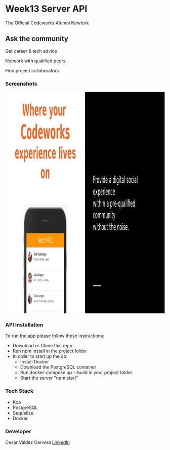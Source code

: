 # Week13 Server API

The Official Codeworks Alumni Newtork

## Ask the community
Get career & tech advice

Network with qualified peers

Find project collaborators

### Screenshots

<img src='./screenshots/Week13-screenshot.jpg' alt='week13' width="1400" height="700">


### API Installation
To run the app please follow these instructions:

* Download or Clone this repo
* Run npm install in the project folder
* In order to start up the db: 
   * Install Docker
   * Download the PostgreSQL container
   * Run docker-compose up --build in your project folder
   * Start the server "npm start" 

### Tech Stack
* Koa
* PostgreSQL
* Sequelize
* Docker

### Developer
Cesar Valdez Cervera [LinkedIn](https://www.linkedin.com/in/cesar-valdez-cervera/)
